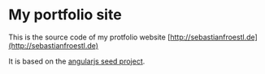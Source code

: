 # My portfolio site

This is the source code of my protfolio website [http://sebastianfroestl.de](http://sebastianfroestl.de)

It is based on the [angularjs seed project](https://github.com/angular/angular-seed).